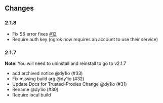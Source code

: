 ## Changes

### 2.1.8

- Fix S6 error fixes [#12](https://github.com/dy1io/hassio-addons/issues/12)
- Require auth key (ngrok now requires an account to use their service)


### 2.1.7

**Note**: You will need to uninstall and reinstall to go to v2.1.7

- add archived notice @dy1io (#33)
- Fix missing build arg @dy1io (#32)
- Update Docs for Trusted-Proxies Change @dy1io (#31)
- Rename @dy1io (#30)
- Require local build
